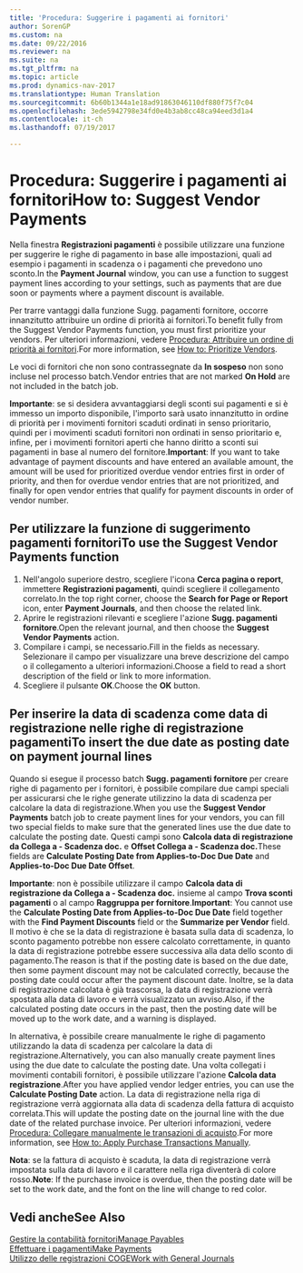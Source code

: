 ```yaml
---
title: 'Procedura: Suggerire i pagamenti ai fornitori'
author: SorenGP
ms.custom: na
ms.date: 09/22/2016
ms.reviewer: na
ms.suite: na
ms.tgt_pltfrm: na
ms.topic: article
ms.prod: dynamics-nav-2017
ms.translationtype: Human Translation
ms.sourcegitcommit: 6b60b1344a1e18ad91863046110df880f75f7c04
ms.openlocfilehash: 3ede5942798e34fd0e4b3ab8cc48ca94eed3d1a4
ms.contentlocale: it-ch
ms.lasthandoff: 07/19/2017

---
```


# <a name="how-to-suggest-vendor-payments"></a><span data-ttu-id="a5081-102">Procedura: Suggerire i pagamenti ai fornitori</span><span class="sxs-lookup"><span data-stu-id="a5081-102">How to: Suggest Vendor Payments</span></span>
<span data-ttu-id="a5081-103">Nella finestra **Registrazioni pagamenti** è possibile utilizzare una funzione per suggerire le righe di pagamento in base alle impostazioni, quali ad esempio i pagamenti in scadenza o i pagamenti che prevedono uno sconto.</span><span class="sxs-lookup"><span data-stu-id="a5081-103">In the **Payment Journal** window, you can use a function to suggest payment lines according to your settings, such as payments that are due soon or payments where a payment discount is available.</span></span>

<span data-ttu-id="a5081-104">Per trarre vantaggi dalla funzione Sugg. pagamenti fornitore, occorre innanzitutto attribuire un ordine di priorità ai fornitori.</span><span class="sxs-lookup"><span data-stu-id="a5081-104">To benefit fully from the Suggest Vendor Payments function, you must first prioritize your vendors.</span></span> <span data-ttu-id="a5081-105">Per ulteriori informazioni, vedere [Procedura: Attribuire un ordine di priorità ai fornitori](purchasing-how-prioritize-vendors.md).</span><span class="sxs-lookup"><span data-stu-id="a5081-105">For more information, see [How to: Prioritize Vendors](purchasing-how-prioritize-vendors.md).</span></span>

<span data-ttu-id="a5081-106">Le voci di fornitori che non sono contrassegnate da **In sospeso** non sono incluse nel processo batch.</span><span class="sxs-lookup"><span data-stu-id="a5081-106">Vendor entries that are not marked **On Hold** are not included in the batch job.</span></span>  

<span data-ttu-id="a5081-107">**Importante**: se si desidera avvantaggiarsi degli sconti sui pagamenti e si è immesso un importo disponibile, l'importo sarà usato innanzitutto in ordine di priorità per i movimenti fornitori scaduti ordinati in senso prioritario, quindi per i movimenti scaduti fornitori non ordinati in senso prioritario e, infine, per i movimenti fornitori aperti che hanno diritto a sconti sui pagamenti in base al numero del fornitore.</span><span class="sxs-lookup"><span data-stu-id="a5081-107">**Important**: If you want to take advantage of payment discounts and have entered an available amount, the amount will be used for prioritized overdue vendor entries first in order of priority, and then for overdue vendor entries that are not prioritized, and finally for open vendor entries that qualify for payment discounts in order of vendor number.</span></span>

## <a name="to-use-the-suggest-vendor-payments-function"></a><span data-ttu-id="a5081-108">Per utilizzare la funzione di suggerimento pagamenti fornitori</span><span class="sxs-lookup"><span data-stu-id="a5081-108">To use the Suggest Vendor Payments function</span></span>
1. <span data-ttu-id="a5081-109">Nell'angolo superiore destro, scegliere l'icona **Cerca pagina o report**, immettere **Registrazioni pagamenti**, quindi scegliere il collegamento correlato.</span><span class="sxs-lookup"><span data-stu-id="a5081-109">In the top right corner, choose the **Search for Page or Report** icon, enter **Payment Journals**, and then choose the related link.</span></span>
2. <span data-ttu-id="a5081-110">Aprire le registrazioni rilevanti e scegliere l'azione **Sugg. pagamenti fornitore**.</span><span class="sxs-lookup"><span data-stu-id="a5081-110">Open the relevant journal, and then choose the **Suggest Vendor Payments** action.</span></span>
3. <span data-ttu-id="a5081-111">Compilare i campi, se necessario.</span><span class="sxs-lookup"><span data-stu-id="a5081-111">Fill in the fields as necessary.</span></span> <span data-ttu-id="a5081-112">Selezionare il campo per visualizzare una breve descrizione del campo o il collegamento a ulteriori informazioni.</span><span class="sxs-lookup"><span data-stu-id="a5081-112">Choose a field to read a short description of the field or link to more information.</span></span>
4. <span data-ttu-id="a5081-113">Scegliere il pulsante **OK**.</span><span class="sxs-lookup"><span data-stu-id="a5081-113">Choose the **OK** button.</span></span>

## <a name="to-insert-the-due-date-as-posting-date-on-payment-journal-lines"></a><span data-ttu-id="a5081-114">Per inserire la data di scadenza come data di registrazione nelle righe di registrazione pagamenti</span><span class="sxs-lookup"><span data-stu-id="a5081-114">To insert the due date as posting date on payment journal lines</span></span>
<span data-ttu-id="a5081-115">Quando si esegue il processo batch **Sugg. pagamenti fornitore** per creare righe di pagamento per i fornitori, è possibile compilare due campi speciali per assicurarsi che le righe generate utilizzino la data di scadenza per calcolare la data di registrazione.</span><span class="sxs-lookup"><span data-stu-id="a5081-115">When you use the **Suggest Vendor Payments** batch job to create payment lines for your vendors, you can fill two special fields to make sure that the generated lines use the due date to calculate the posting date.</span></span> <span data-ttu-id="a5081-116">Questi campi sono **Calcola data di registrazione da Collega a - Scadenza doc.** e **Offset Collega a - Scadenza doc.**</span><span class="sxs-lookup"><span data-stu-id="a5081-116">These fields are **Calculate Posting Date from Applies-to-Doc Due Date** and **Applies-to-Doc Due Date Offset**.</span></span>

<span data-ttu-id="a5081-117">**Importante**: non è possibile utilizzare il campo **Calcola data di registrazione da Collega a - Scadenza doc.** insieme al campo **Trova sconti pagamenti** o al campo **Raggruppa per fornitore**.</span><span class="sxs-lookup"><span data-stu-id="a5081-117">**Important**: You cannot use the **Calculate Posting Date from Applies-to-Doc Due Date** field together with the **Find Payment Discounts** field or the **Summarize per Vendor** field.</span></span> <span data-ttu-id="a5081-118">Il motivo è che se la data di registrazione è basata sulla data di scadenza, lo sconto pagamento potrebbe non essere calcolato correttamente, in quanto la data di registrazione potrebbe essere successiva alla data dello sconto di pagamento.</span><span class="sxs-lookup"><span data-stu-id="a5081-118">The reason is that if the posting date is based on the due date, then some payment discount may not be calculated correctly, because the posting date could occur after the payment discount date.</span></span>
<span data-ttu-id="a5081-119">Inoltre, se la data di registrazione calcolata è già trascorsa, la data di registrazione verrà spostata alla data di lavoro e verrà visualizzato un avviso.</span><span class="sxs-lookup"><span data-stu-id="a5081-119">Also, if the calculated posting date occurs in the past, then the posting date will be moved up to the work date, and a warning is displayed.</span></span>

<span data-ttu-id="a5081-120">In alternativa, è possibile creare manualmente le righe di pagamento utilizzando la data di scadenza per calcolare la data di registrazione.</span><span class="sxs-lookup"><span data-stu-id="a5081-120">Alternatively, you can also manually create payment lines using the due date to calculate the posting date.</span></span> <span data-ttu-id="a5081-121">Una volta collegati i movimenti contabili fornitori, è possibile utilizzare l'azione **Calcola data registrazione**.</span><span class="sxs-lookup"><span data-stu-id="a5081-121">After you have applied vendor ledger entries, you can use the **Calculate Posting Date** action.</span></span> <span data-ttu-id="a5081-122">La data di registrazione nella riga di registrazione verrà aggiornata alla data di scadenza della fattura di acquisto correlata.</span><span class="sxs-lookup"><span data-stu-id="a5081-122">This will update the posting date on the journal line with the due date of the related purchase invoice.</span></span> <span data-ttu-id="a5081-123">Per ulteriori informazioni, vedere [Procedura: Collegare manualmente le transazioni di acquisto](payables-how-apply-purchase-transactions-manually.md).</span><span class="sxs-lookup"><span data-stu-id="a5081-123">For more information, see [How to: Apply Purchase Transactions Manually](payables-how-apply-purchase-transactions-manually.md).</span></span>  

<span data-ttu-id="a5081-124">**Nota**: se la fattura di acquisto è scaduta, la data di registrazione verrà impostata sulla data di lavoro e il carattere nella riga diventerà di colore rosso.</span><span class="sxs-lookup"><span data-stu-id="a5081-124">**Note**: If the purchase invoice is overdue, then the posting date will be set to the work date, and the font on the line will change to red color.</span></span>

## <a name="see-also"></a><span data-ttu-id="a5081-125">Vedi anche</span><span class="sxs-lookup"><span data-stu-id="a5081-125">See Also</span></span>
[<span data-ttu-id="a5081-126">Gestire la contabilità fornitori</span><span class="sxs-lookup"><span data-stu-id="a5081-126">Manage Payables</span></span>](payables-manage-payables.md)  
[<span data-ttu-id="a5081-127">Effettuare i pagamenti</span><span class="sxs-lookup"><span data-stu-id="a5081-127">Make Payments</span></span>](payables-make-payments.md)  
[<span data-ttu-id="a5081-128">Utilizzo delle registrazioni COGE</span><span class="sxs-lookup"><span data-stu-id="a5081-128">Work with General Journals</span></span>](ui-work-general-journals.md)

